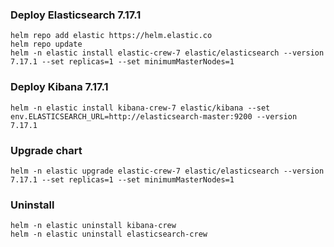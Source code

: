 ### Deploy Elasticsearch 7.17.1

```
helm repo add elastic https://helm.elastic.co
helm repo update
helm -n elastic install elastic-crew-7 elastic/elasticsearch --version 7.17.1 --set replicas=1 --set minimumMasterNodes=1
```

### Deploy Kibana 7.17.1
```
helm -n elastic install kibana-crew-7 elastic/kibana --set env.ELASTICSEARCH_URL=http://elasticsearch-master:9200 --version 7.17.1
```


### Upgrade chart
```
helm -n elastic upgrade elastic-crew-7 elastic/elasticsearch --version 7.17.1 --set replicas=1 --set minimumMasterNodes=1
```

### Uninstall
```
helm -n elastic uninstall kibana-crew
helm -n elastic uninstall elasticsearch-crew
```
